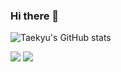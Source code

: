 ### Hi there 👋

<!--
**tkryu91/tkryu91** is a ✨ _special_ ✨ repository because its `README.md` (this file) appears on your GitHub profile.

Here are some ideas to get you started:

- 🔭 I’m currently working on ...
- 🌱 I’m currently learning ...
- 👯 I’m looking to collaborate on ...
- 🤔 I’m looking for help with ...
- 💬 Ask me about ...
- 📫 How to reach me: ...
- 😄 Pronouns: ...
- ⚡ Fun fact: ...
-->


![Taekyu's GitHub stats](https://github-readme-stats.vercel.app/api?username=tkryu91&show_icons=true&theme=radical)


<img src="https://img.shields.io/badge/Colab-F9AB00?style=flat-square&logo=Google-Colab&logoColor=white"/>

<img src="https://img.shields.io/badge/Python-#3776AB?style=flat-square&logo=Python&logoColor=white"/>

